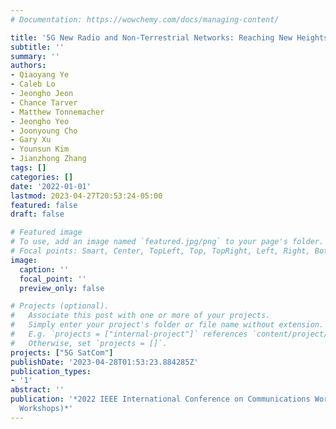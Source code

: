```yaml
---
# Documentation: https://wowchemy.com/docs/managing-content/

title: '5G New Radio and Non-Terrestrial Networks: Reaching New Heights'
subtitle: ''
summary: ''
authors:
- Qiaoyang Ye
- Caleb Lo
- Jeongho Jeon
- Chance Tarver
- Matthew Tonnemacher
- Jeongho Yeo
- Joonyoung Cho
- Gary Xu
- Younsun Kim
- Jianzhong Zhang
tags: []
categories: []
date: '2022-01-01'
lastmod: 2023-04-27T20:53:24-05:00
featured: false
draft: false

# Featured image
# To use, add an image named `featured.jpg/png` to your page's folder.
# Focal points: Smart, Center, TopLeft, Top, TopRight, Left, Right, BottomLeft, Bottom, BottomRight.
image:
  caption: ''
  focal_point: ''
  preview_only: false

# Projects (optional).
#   Associate this post with one or more of your projects.
#   Simply enter your project's folder or file name without extension.
#   E.g. `projects = ["internal-project"]` references `content/project/deep-learning/index.md`.
#   Otherwise, set `projects = []`.
projects: ["5G SatCom"]
publishDate: '2023-04-28T01:53:23.884285Z'
publication_types:
- '1'
abstract: ''
publication: '*2022 IEEE International Conference on Communications Workshops (ICC
  Workshops)*'
---
```

